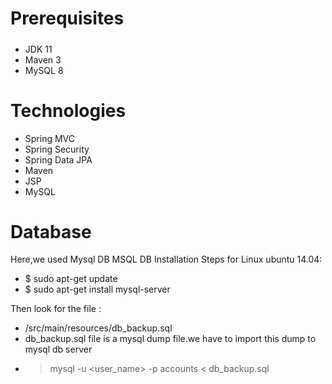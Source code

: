 # Prerequisites

####

#####

- JDK 11
- Maven 3
- MySQL 8

# Technologies

- Spring MVC
- Spring Security
- Spring Data JPA
- Maven
- JSP
- MySQL

# Database

Here,we used Mysql DB
MSQL DB Installation Steps for Linux ubuntu 14.04:

- $ sudo apt-get update
- $ sudo apt-get install mysql-server

Then look for the file :

- /src/main/resources/db_backup.sql
- db_backup.sql file is a mysql dump file.we have to import this dump to mysql db server
- > mysql -u <user_name> -p accounts < db_backup.sql
